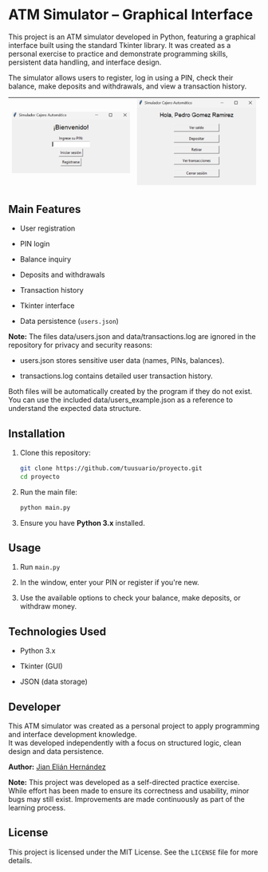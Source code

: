 # ATM Simulator – Graphical Interface

This project is an ATM simulator developed in Python, featuring a graphical interface built using the standard Tkinter library. It was created as a personal exercise to practice and demonstrate programming skills, persistent data handling, and interface design.

The simulator allows users to register, log in using a PIN, check their balance, make deposits and withdrawals, and view a transaction history.

| ![Welcome Screen](./interface/WelcomeScreen.png) | ![User Screen](./interface/UserScreen.png) |
|:--:|:--:|


## Main Features

- User registration

- PIN login

- Balance inquiry

- Deposits and withdrawals

- Transaction history

- Tkinter interface

- Data persistence (`users.json`)

**Note:** The files data/users.json and data/transactions.log are ignored in the repository for privacy and security reasons:

- users.json stores sensitive user data (names, PINs, balances).

- transactions.log contains detailed user transaction history.

Both files will be automatically created by the program if they do not exist.
You can use the included data/users_example.json as a reference to understand the expected data structure.

## Installation

1. Clone this repository:
   ```bash
   git clone https://github.com/tuusuario/proyecto.git
   cd proyecto
   ```

2. Run the main file:
   ```bash
   python main.py
   ```

3. Ensure you have **Python 3.x** installed.

## Usage

1. Run `main.py`

2. In the window, enter your PIN or register if you're new.

3. Use the available options to check your balance, make deposits, or withdraw money.

## Technologies Used

- Python 3.x

- Tkinter (GUI)

- JSON (data storage)

## Developer

This ATM simulator was created as a personal project to apply programming and interface development knowledge.  
It was developed independently with a focus on structured logic, clean design and data persistence.

**Author:** [Jian Elián Hernández](https://github.com/Portal-JianDev)

**Note:** This project was developed as a self-directed practice exercise. While effort has been made to ensure its correctness and usability, minor bugs may still exist. Improvements are made continuously as part of the learning process.

## License

This project is licensed under the MIT License. See the `LICENSE` file for more details.
